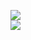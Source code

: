 [![](https://img.shields.io/badge/Made%20With-Github%20Spray-lightgrey.svg?style=for-the-badge&logo=github)](https://github.com/Annihil/github-spray#10835)  
[![](https://i.imgur.com/2DrTn0Z.gif)](https://github.com/Annihil/github-spray)